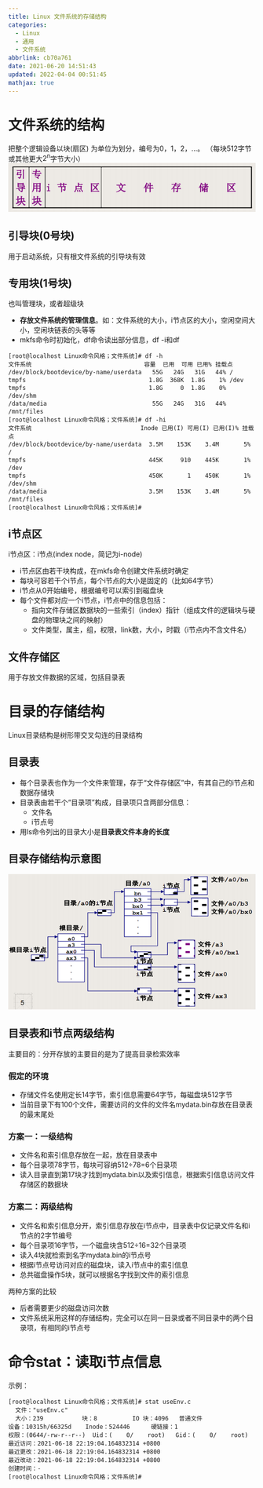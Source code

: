 ```yaml
---
title: Linux 文件系统的存储结构
categories: 
  - Linux
  - 通用
  - 文件系统
abbrlink: cb70a761
date: 2021-06-20 14:51:43
updated: 2022-04-04 00:51:45
mathjax: true
---
```

# 文件系统的结构
把整个逻辑设备以块(扇区) 为单位为划分，编号为0，1，2，...。
（每块512字节或其他更大$2^n$字节大小）
![图片](https://raw.githubusercontent.com/lanlan2017/images/master/Blog/programming/LinuxGeneral/FileSystem/LinuxFileSystemStorageStructure/1.png)

## 引导块(0号块)
用于启动系统，只有根文件系统的引导块有效

## 专用块(1号块)
也叫管理块，或者超级块
- **存放文件系统的管理信息**。如：文件系统的大小，i节点区的大小，空闲空间大小，空闲块链表的头等等
- mkfs命令时初始化，df命令读出部分信息，df -i和df

```
[root@localhost Linux命令风格；文件系统]# df -h
文件系统                                容量  已用  可用 已用% 挂载点
/dev/block/bootdevice/by-name/userdata   55G   24G   31G   44% /
tmpfs                                   1.8G  368K  1.8G    1% /dev
tmpfs                                   1.8G     0  1.8G    0% /dev/shm
/data/media                              55G   24G   31G   44% /mnt/files
[root@localhost Linux命令风格；文件系统]# df -hi
文件系统                               Inode 已用(I) 可用(I) 已用(I)% 挂载点
/dev/block/bootdevice/by-name/userdata  3.5M    153K    3.4M       5% /
tmpfs                                   445K     910    445K       1% /dev
tmpfs                                   450K       1    450K       1% /dev/shm
/data/media                             3.5M    153K    3.4M       5% /mnt/files
[root@localhost Linux命令风格；文件系统]# 
```
## i节点区
i节点区：i节点(index node，简记为i-node)
- i节点区由若干块构成，在mkfs命令创建文件系统时确定
- 每块可容若干个i节点，每个i节点的大小是固定的（比如64字节）
- i节点从0开始编号，根据编号可以索引到磁盘块
- 每个文件都对应一个i节点，i节点中的信息包括：
  - 指向文件存储区数据块的一些索引（index）指针（组成文件的逻辑块与硬盘的物理块之间的映射）
  - 文件类型，属主，组，权限，link数，大小，时戳（i节点内不含文件名）

## 文件存储区
用于存放文件数据的区域，包括目录表

# 目录的存储结构
Linux目录结构是树形带交叉勾连的目录结构
## 目录表
- 每个目录表也作为一个文件来管理，存于“文件存储区”中，有其自己的i节点和数据存储块
- 目录表由若干个“目录项”构成，目录项只含两部分信息：
  - 文件名
  - i节点号
- 用ls命令列出的目录大小是**目录表文件本身的长度**

## 目录存储结构示意图
![图片](https://raw.githubusercontent.com/lanlan2017/images/master/Blog/programming/LinuxGeneral/FileSystem/LinuxFileSystemStorageStructure/2.png)

## 目录表和i节点两级结构
主要目的：分开存放的主要目的是为了提高目录检索效率
### 假定的环境
- 存储文件名使用定长14字节，索引信息需要64字节，每磁盘块512字节
- 当前目录下有100个文件，需要访问的文件的文件名mydata.bin存放在目录表的最末尾处

### 方案一：一级结构
- 文件名和索引信息存放在一起，放在目录表中
- 每个目录项78字节，每块可容纳512÷78=6个目录项
- 读入目录直到第17块才找到mydata.bin以及索引信息，根据索引信息访问文件存储区的数据块

### 方案二：两级结构
- 文件名和索引信息分开，索引信息存放在i节点中，目录表中仅记录文件名和i节点的2字节编号
- 每个目录项16字节，一个磁盘块含512÷16=32个目录项
- 读入4块就检索到名字mydata.bin的i节点号
- 根据i节点号访问对应的磁盘块，读入i节点中的索引信息
- 总共磁盘操作5块，就可以根据名字找到文件的索引信息

两种方案的比较
- 后者需要更少的磁盘访问次数
- 文件系统采用这样的存储结构，完全可以在同一目录或者不同目录中的两个目录项，有相同的i节点号

# 命令stat：读取i节点信息
示例：
```
[root@localhost Linux命令风格；文件系统]# stat useEnv.c 
  文件："useEnv.c"
  大小：239           块：8          IO 块：4096   普通文件
设备：10315h/66325d    Inode：524446      硬链接：1
权限：(0644/-rw-r--r--)  Uid：(    0/    root)   Gid：(    0/    root)
最近访问：2021-06-18 22:19:04.164832314 +0800
最近更改：2021-06-18 22:19:04.164832314 +0800
最近改动：2021-06-18 22:19:04.164832314 +0800
创建时间：-
[root@localhost Linux命令风格；文件系统]# 
```




<!-- Blog/programming/LinuxGeneral/FileSystem/LinuxFileSystemStorageStructure -->
